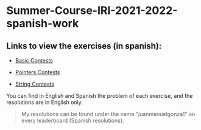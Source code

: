 # Summer-Course-IRI-2021-2022-spanish-work
## Links to view the exercises (in spanish):

* [Basic Contests](https://www.hackerrank.com/contests/basics-contest-uf/challenges)

* [Pointers Contests](https://www.hackerrank.com/contests/pointers-contest-uf/challenges)

* [String Contests](https://www.hackerrank.com/contests/string-contest-uf/challenges)

You can find in English and Spanish the problem of each exercise, and the resolutions are in English only.

>My resolutions can be found under the name "juanmanuelgonza1" on every leaderboard (Spanish resolutions).
